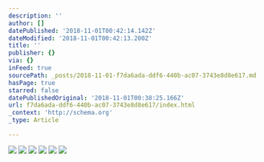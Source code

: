```yaml
---
description: ''
author: []
datePublished: '2018-11-01T00:42:14.142Z'
dateModified: '2018-11-01T00:42:13.200Z'
title: ''
publisher: {}
via: {}
inFeed: true
sourcePath: _posts/2018-11-01-f7da6ada-ddf6-440b-ac07-3743e8d8e617.md
hasPage: true
starred: false
datePublishedOriginal: '2018-11-01T00:38:25.166Z'
url: f7da6ada-ddf6-440b-ac07-3743e8d8e617/index.html
_context: 'http://schema.org'
_type: Article

---
```

![](https://the-grid-user-content.s3-us-west-2.amazonaws.com/d10c32ab-44c4-4632-a968-8a331153474d.jpg)
![](https://the-grid-user-content.s3-us-west-2.amazonaws.com/ce5c02c5-9678-4a08-838d-9c664e19750f.jpg)
![](https://the-grid-user-content.s3-us-west-2.amazonaws.com/599d4534-5f51-4c13-955d-ccdffe0aa2d6.jpg)
![](https://the-grid-user-content.s3-us-west-2.amazonaws.com/eeb7f3e3-59e7-4b54-b2fc-fa55c310afb5.jpg)
![](https://the-grid-user-content.s3-us-west-2.amazonaws.com/be064cfd-d5b1-4808-9e1d-eeb411afc500.jpg)
![](https://the-grid-user-content.s3-us-west-2.amazonaws.com/3f18f450-0d85-4804-9fc1-6542585e0a26.jpg)